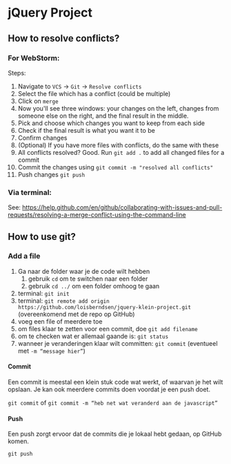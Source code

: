 # jQuery Project

## How to resolve conflicts?
### For WebStorm:
Steps:
1. Navigate to `VCS` -> `Git` -> `Resolve conflicts`
2. Select the file which has a conflict (could be multiple)
3. Click on `merge`
4. Now you'll see three windows: your changes on the left, changes from someone else on the right, and the final result in the middle.
5. Pick and choose which changes you want to keep from each side
6. Check if the final result is what you want it to be
7. Confirm changes
8. (Optional) If you have more files with conflicts, do the same with these
9. All conflicts resolved? Good. Run `git add .` to add all changed files for a commit
10. Commit the changes using `git commit -m "resolved all conflicts"`
11. Push changes `git push`

### Via terminal:
See: https://help.github.com/en/github/collaborating-with-issues-and-pull-requests/resolving-a-merge-conflict-using-the-command-line 

## How to use git?
### Add a file
1. Ga naar de folder waar je de code wilt hebben 
    1. gebruik `cd` om te switchen naar een folder
    2. gebruik `cd ../` om een folder omhoog te gaan
2. terminal: `git init`
3. terminal: `git remote add origin https://github.com/loisberndsen/jquery-klein-project.git` (overeenkomend met de repo op GitHub)
4. voeg een file of meerdere toe
5. om files klaar te zetten voor een commit, doe `git add filename`
6. om te checken wat er allemaal gaande is: `git status`
7. wanneer je veranderingen klaar wilt committen: `git commit` (eventueel met `-m “message hier”`)

#### Commit
Een commit is meestal een klein stuk code wat werkt, of waarvan je het wilt opslaan. Je kan ook meerdere commits doen voordat je een push doet.

`git commit`
of
`git commit -m “heb net wat veranderd aan de javascript”`

#### Push
Een push zorgt ervoor dat de commits die je lokaal hebt gedaan, op GitHub komen.

`git push`